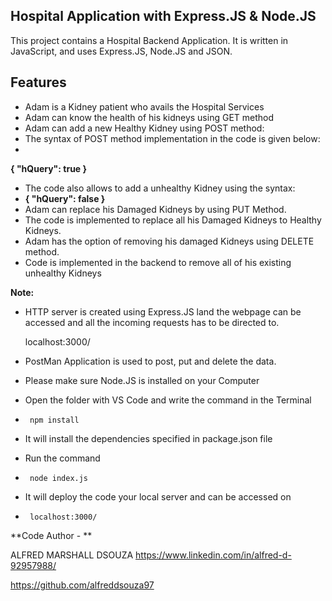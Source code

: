 ## Hospital Application with Express.JS & Node.JS

This project contains a Hospital Backend Application.
It is written in JavaScript, and uses Express.JS, Node.JS and JSON.

## Features

 - Adam is a Kidney patient who avails the Hospital Services
 - Adam can know the health of his kidneys using GET method
 - Adam can add a new Healthy Kidney using POST method:
 - The syntax of POST method implementation in the code is given below:
 - 
 **{
              "hQuery": true
}**
 - The code also allows to add a unhealthy Kidney using the syntax: 
 - **{
              "hQuery": false
}**
 - Adam can replace his Damaged Kidneys by using PUT Method. 
 - The code is implemented to replace all his Damaged Kidneys to Healthy Kidneys.
 - Adam has the option of removing his damaged Kidneys using DELETE method. 
 - Code is implemented in the backend to remove all of his existing unhealthy Kidneys

**Note:**

 - HTTP server is created using Express.JS land the webpage can be
   accessed and all the incoming requests has to be directed to.
   
   localhost:3000/
   
 - PostMan Application is used to post, put and delete the data.
 - Please make sure Node.JS is installed on your Computer
 - Open the folder with VS Code and write the command in the Terminal 
 -      npm install
 -  It will install the dependencies specified in package.json file
 -  Run the command 
 -      node index.js
 - It will deploy the code your local server and can be accessed on 
 -      localhost:3000/

**Code Author - ** 

ALFRED MARSHALL DSOUZA
https://www.linkedin.com/in/alfred-d-92957988/

https://github.com/alfreddsouza97


